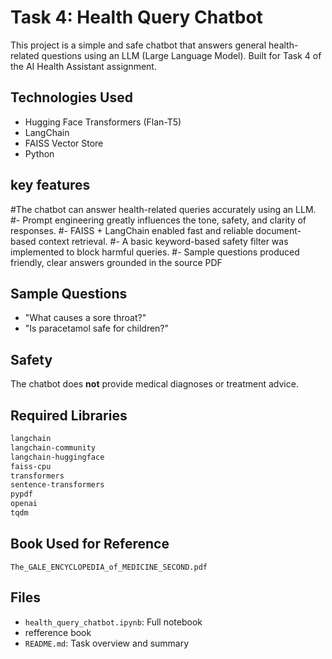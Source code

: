 # Task 4: Health Query Chatbot

This project is a simple and safe chatbot that answers general health-related questions using an LLM (Large Language Model). Built for Task 4 of the AI Health Assistant assignment.

##  Technologies Used
- Hugging Face Transformers (Flan-T5)
- LangChain
- FAISS Vector Store
- Python

## key features

#The chatbot can answer health-related queries accurately using an LLM.
#- Prompt engineering greatly influences the tone, safety, and clarity of responses.
#- FAISS + LangChain enabled fast and reliable document-based context retrieval.
#- A basic keyword-based safety filter was implemented to block harmful queries.
#- Sample questions produced friendly, clear answers grounded in the source PDF

##  Sample Questions
- "What causes a sore throat?"
- "Is paracetamol safe for children?"

## Safety
The chatbot does **not** provide medical diagnoses or treatment advice.

##  Required Libraries
```txt
langchain
langchain-community
langchain-huggingface
faiss-cpu
transformers
sentence-transformers
pypdf
openai
tqdm
```

##  Book Used for Reference
`The_GALE_ENCYCLOPEDIA_of_MEDICINE_SECOND.pdf`

##  Files
- `health_query_chatbot.ipynb`: Full notebook 
-  refference book
- `README.md`: Task overview and summary


